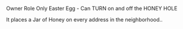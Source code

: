 Owner Role Only Easter Egg - Can TURN on and off the HONEY HOLE 

It places a Jar of Honey on every address in the neighborhood..  